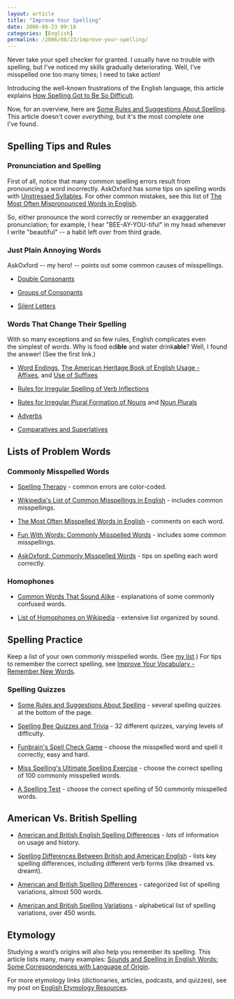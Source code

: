 ```yaml
---
layout: article
title: "Improve Your Spelling"
date: 2006-08-23 09:18
categories: [English]
permalink: /2006/08/23/improve-your-spelling/
---
```

Never take your spell checker for granted. I usually have no trouble with spelling, but I've noticed my skills gradually deteriorating. Well, I’ve misspelled one too many times; I need to take action!

Introducing the well-known frustrations of the English language, this article explains <a target="_blank" href="http://www.askoxford.com/worldofwords/wordfrom/hardspell/?view=uk">How Spelling Got to Be So Difficult</a>.

Now, for an overview, here are <a target="_blank" href="http://grammar.ccc.commnet.edu/grammar/spelling.htm">Some Rules and Suggestions About Spelling</a>. This article doesn't cover <em>everything</em>, but it's the most complete one I've found.
<h2>Spelling Tips and Rules</h2>
<h3>Pronunciation and Spelling</h3>
First of all, notice that many common spelling errors result from pronouncing a word incorrectly. AskOxford has some tips on spelling words with <a target="_blank" href="http://www.askoxford.com/betterwriting/classicerrors/spellingtips/unstressed?view=uk">Unstressed Syllables</a>. For other common mistakes, see this list of <a target="_blank" href="http://www.alphadictionary.com/articles/mispronounced_words.html">The Most Often Mispronounced Words in English</a>.

So, either pronounce the word correctly or remember an exaggerated pronunciation; for example, I hear "BEE-AY-YOU-tiful" in my head whenever I write "beautiful" -- a habit left over from third grade.
<h3>Just Plain Annoying Words</h3>
AskOxford -- my hero! -- points out some common causes of misspellings.
<ul>
	<li><a target="_blank" href="http://www.askoxford.com/betterwriting/classicerrors/spellingtips/doubleconsonants?view=uk">Double Consonants</a></li>
</ul>
<ul>
	<li><a target="_blank" href="http://www.askoxford.com/betterwriting/classicerrors/spellingtips/consonants?view=uk">Groups of Consonants</a></li>
</ul>
<ul>
	<li><a target="_blank" href="http://www.askoxford.com/betterwriting/classicerrors/spellingtips/silentletters?view=uk">Silent Letters</a>  </li>
</ul>
<h3>Words That Change Their Spelling</h3>
With so many exceptions and so few rules, English complicates even the simplest of words. Why is food ed<strong>ible</strong> and water drink<strong>able</strong>? Well, I found the answer! (See the first link.)
<ul>
	<li><a target="_blank" href="http://www.askoxford.com/betterwriting/classicerrors/spellingtips/wordendings?view=uk">Word Endings</a>, <a target="_blank" href="http://www.bartleby.com/64/83.html">The American Heritage Book of English Usage - Affixes</a>, and <a target="_blank" href="http://www.editfast.com/english/grammar/spelling/spelling_3.htm">Use of Suffixes</a></li>
</ul>
<ul>
	<li><a target="_blank" href="http://www2.gsu.edu/~wwwesl/egw/pluralsv.htm">Rules for Irregular Spelling of Verb Inflections</a></li>
</ul>
<ul>
	<li><a target="_blank" href="http://www2.gsu.edu/~wwwesl/egw/pluralsn.htm">Rules for Irregular Plural Formation of Nouns</a> and <a target="_blank" href="http://owl.english.purdue.edu/handouts/grammar/g_spelnoun.html">Noun Plurals</a> </li>
</ul>
<ul>
	<li><a target="_blank" href="http://www.askoxford.com/betterwriting/classicerrors/spellingtips/adverbs?view=uk">Adverbs</a></li>
</ul>
<ul>
	<li><a target="_blank" href="http://www.askoxford.com/betterwriting/classicerrors/spellingtips/comparatives?view=uk">Comparatives and Superlatives</a> </li>
</ul>
<h2>Lists of Problem Words</h2>
<h3>Commonly Misspelled Words</h3>
<ul>
	<li><a target="_blank" href="http://carintech.com/gfx/spelling/index.htm">Spelling Therapy</a> - common errors are color-coded.</li>
</ul>
<ul>
	<li><a target="_blank" href="http://en.wikipedia.org/wiki/List_of_common_misspellings_in_English">Wikipedia's List of Common Misspellings in English</a> - includes common misspellings.</li>
</ul>
<ul>
	<li><a target="_blank" href="http://www.alphadictionary.com/articles/misspelled_words.html">The Most Often Misspelled Words in English</a> - comments on each word.</li>
</ul>
<ul>
	<li><a target="_blank" href="http://rinkworks.com/words/misspelled.shtml">Fun With Words: Commonly Misspelled Words</a> - includes some common misspellings.</li>
</ul>
<ul>
	<li><a target="_blank" href="http://www.askoxford.com/betterwriting/spelling/?view=uk">AskOxford: Commonly Misspelled Words</a> - tips on spelling each word correctly.</li>
</ul>
<h3>Homophones</h3>
<ul>
	<li><a target="_blank" href="http://owl.english.purdue.edu/handouts/grammar/g_spelhomo.html">Common Words That Sound Alike</a> - explanations of some commonly confused words.</li>
</ul>
<ul>
	<li><a target="_blank" href="http://en.wikipedia.org/wiki/List_of_homophones">List of Homophones on Wikipedia</a> - extensive list organized by sound.</li>
</ul>
<h2>Spelling Practice</h2>
Keep a list of your own commonly misspelled words. (See <a href="http://learningnerd.com/2006/08/25/learningnerds-commonly-misspelled-words/" title="LearningNerd's Commonly Misspelled Words">my list</a>.) For tips to remember the correct spelling, see <a href="http://learningnerd.com/2006/08/19/improve-your-vocabulary/#remember">Improve Your Vocabulary - Remember New Words</a>.
<h3>Spelling Quizzes</h3>
<ul>
	<li><a target="_blank" href="http://grammar.ccc.commnet.edu/grammar/spelling.htm">Some Rules and Suggestions About Spelling</a> - several spelling quizzes at the bottom of the page.</li>
</ul>
<ul>
	<li><a target="_blank" href="http://www.funtrivia.com/quizzes/humanities/english/spelling_bee.html">Spelling Bee Quizzes and Trivia</a> - 32 different quizzes, varying levels of difficulty.</li>
</ul>
<ul>
	<li><a target="_blank" href="http://www.funbrain.com/spell/">Funbrain's Spell Check Game</a> - choose the misspelled word and spell it correctly, easy and hard.</li>
</ul>
<ul>
	<li><a target="_blank" href="http://www.alphadictionary.com/articles/misspell_quiz.html">Miss Spelling's Ultimate Spelling Exercise</a> - choose the correct spelling of 100 commonly misspelled words.</li>
</ul>
<ul>
	<li><a target="_blank" href="http://www.sentex.net/~mmcadams/spelling.html">A Spelling Test</a> - choose the correct spelling of 50 commonly misspelled words.</li>
</ul>
<h2>American Vs. British Spelling</h2>
<ul>
	<li><a target="_blank" href="http://en.wikipedia.org/wiki/American_and_British_English_spelling_differences">American and British English Spelling Differences</a> - <em>lots</em> of information on usage and history.</li>
</ul>
<ul>
	<li><a target="_blank" href="http://www2.gsu.edu/~wwwesl/egw/jones/differences.htm">Spelling Differences Between British and American English</a> - lists key spelling differences, including different verb forms (like dreamed vs. dreamt).</li>
</ul>
<ul>
	<li><a target="_blank" href="http://www.peak.org/~jeremy/dictionary/tables/spellcat.php">American and British Spelling Differences</a> - categorized list of spelling variations, almost 500 words.</li>
</ul>
<ul>
	<li><a target="_blank" href="http://www.xpdnc.com/moreinfo/orlabour.html">American and British Spelling Variations</a> - alphabetical list of spelling variations, over 450 words.</li>
</ul>
<h2>Etymology</h2>
Studying a word’s origins will also help you remember its spelling. This article lists many, many examples: <a target="_blank" href="http://www.spellingbee.com/snapshot.shtml">Sounds and Spelling in English Words: Some Correspondences with Language of Origin</a>.

For more etymology links (dictionaries, articles, podcasts, and quizzes), see my post on <a href="http://learningnerd.com/2006/08/27/english-etymology/">English Etymology Resources</a>.
